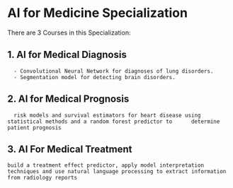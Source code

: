 # AI for Medicine Specialization

There are 3 Courses in this Specialization:

## 1. AI for Medical Diagnosis
      - Convolutional Neural Network for diagnoses of lung disorders.
      - Segmentation model for detecting brain disorders.
## 2. AI for Medical Prognosis
      risk models and survival estimators for heart disease using statistical methods and a random forest predictor to      determine patient prognosis

## 3. AI For Medical Treatment
    build a treatment effect predictor, apply model interpretation techniques and use natural language processing to extract information from radiology reports
